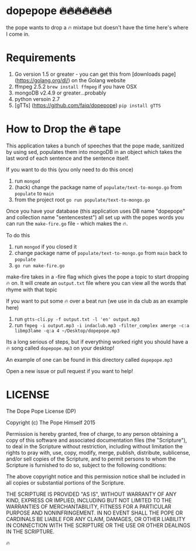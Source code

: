 # dopepope :fire::fire::fire::fire::fire::fire::fire:
the pope wants to drop a :fire: mixtape but doesn't have the time here's where I come in.

# Requirements

1. Go version 1.5 or greater - you can get this from [downloads page] (https://golang.org/dl/) on the Golang website
2. ffmpeg 2.5.2 `brew install ffmpeg` if you have OSX
3. mongoDB v2.4.9 or greater...probably
4. python versoin 2.7 
5. [gTTs] (https://github.com/faiq/dopepope) `pip install gTTS`

# How to Drop the :fire: tape
This application takes a bunch of speeches that the pope made, sanitized by using sed, populates them into mongoDB in an object which takes the last word of each sentence and the sentence itself.

If you want to do this (you only need to do this once)

1. run `mongod`
2. (hack) change the package name of `populate/text-to-mongo.go` from `populate` to `main`
3. from the project root `go run populate/text-to-mongo.go`

Once you have your database (this application uses DB name "dopepope" and collection name "sentencestest") all set up with the popes words you can run the `make-fire.go` file - which makes the :fire:.

To do this

1. run `mongod` if you closed it  
2. change package name of `populate/text-to-mongo.go` from `main` back to `populate` 
3. `go run make-fire.go`

make-fire takes in a -fire flag which gives the pope a topic to start dropping :fire: on. It will create an `output.txt` file where you can view all the words that rhyme with that topic

If you want to put some :fire: over a beat run (we use in da club as an example here)

1. run `gtts-cli.py -f output.txt -l 'en' output.mp3`
2. run `fmpeg -i output.mp3 -i indaclub.mp3 -filter_complex amerge -c:a libmp3lame -q:a 4 ~/Desktop/dopepope.mp3`

Its a long serious of steps, but if everything worked right you should have a :fire: song called `dopepope.mp3` on your desktop!

An example of one can be found in this directory called `dopepope.mp3`

Open a new issue or pull request if you want to help! 

# LICENSE

The Dope Pope License (DP)

Copyright (c) The Pope Himself 2015

Permission is hereby granted, free of charge, to any person obtaining a copy
of this software and associated documentation files (the "Scripture"), to deal
in the Scripture without restriction, including without limitation the rights
to pray with, use, copy, modify, merge, publish, distribute, sublicense, and/or sell
copies of the Scripture, and to permit persons to whom the Scripture is
furnished to do so, subject to the following conditions:

The above copyright notice and this permission notice shall be included in
all copies or substantial portions of the Scripture.

THE SCRIPTURE IS PROVIDED "AS IS", WITHOUT WARRANTY OF ANY KIND, EXPRESS OR
IMPLIED, INCLUDING BUT NOT LIMITED TO THE WARRANTIES OF MERCHANTABILITY,
FITNESS FOR A PARTICULAR PURPOSE AND NONINFRINGEMENT. IN NO EVENT SHALL THE
POPE OR CARDINALS BE LIABLE FOR ANY CLAIM, DAMAGES, OR OTHER
LIABILITY IN CONNECTION WITH THE SCRIPTURE OR THE USE OR OTHER
DEALINGS IN THE SCRIPTURE.

:fire:
